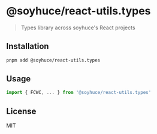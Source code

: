 # @soyhuce/react-utils.types

> Types library across soyhuce's React projects

## Installation

```bash
pnpm add @soyhuce/react-utils.types
```

## Usage

```js
import { FCWC, ... } from '@soyhuce/react-utils.types'
```

## License
MIT

